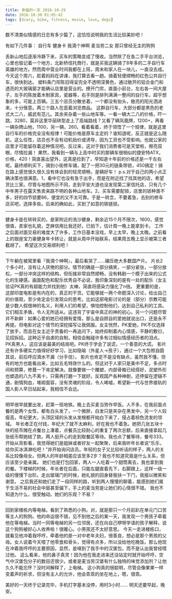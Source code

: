 ```yaml
---
title: 幸福的一天 2016-10-29
date: 2016-10-30 01:05:42
tags: [diary, bike, fitness, movie, love, dogs]
---
```


数不清类似情感的日志有多少篇了，这恰恰说明我的生活比较美妙吧！

有如下几件事：
自行车
健身卡
我滴个神啊
麦当劳二女
那只曾经无主的狗狗

丢新山地后逐渐冷静下来，买车的策略变成了慢收。当然除了在各二手平台浏览，心里也惦记着一个地方，北新桥信托商行，就是买我这辆骑了8年多的二手自行车英雄的地方。然而周中营业时间我都在上班，周末和家人在一块儿，一直没去成。
今天这个周六，趁着妈妈在讲课，我打算去看一趟。骑着轻便顺畅的红色公共自行车，很快到达。
塑料条门帘陈旧得呈完全不透明深黄色，通过敞开的铝合金门和透亮的大玻璃窗才能确认店里是营业的。撩开门帘，直面小前台，左右各一间大屋子，左手的陈放着木制家具，瓷器等，右手则是排列满满一整间的自行车，超乎想象的多，可能上百辆。三五个店员分散坐着，一个都没有抬头，敞亮的阳光洒进来，十分惬意。两三个路人在逛着浏览商品。
这群自行车，大部分都是黑色的老式大二八，威武有范儿。其余夹杂着一些山地车等。一看一辆大二八的价格，吓一跳，3280，莫非这里华丽转型走上了高端路线？又看了辆凤凰牌，1200+，再看一辆杂牌山地，1100，另一辆，260。看着看着，终于领悟了一个规律，就是这里自行车的价格完全没有规律！可能价格是原车主定的？谁知道呢，反正就是这么随机，这么任性，店员也不会有动机抬价或诱导，因为工资也不受影响。也就公家的店里才可能留存着这种情况吧。反过来，这对于我们消费者可是天堂啦，擦亮双眼，尽情捡漏！
果然，我看到一辆与上高中时买的那辆车很相似的捷安特ATX，价格，420！简直喜出望外，这真是捡到了，早知道十年前的价格还是一千左右呢。最终顺利买下，骑到小街修车铺，配了一把30元的链条带锁，450搞定！骑在路上感觉很久很久没有体会到的轻灵顺畅，是辆好车！
p.s.对于自己的两小点正确决策也很满意。1，看中它也没有急于出手，而是在附近找了找其他的店，希望货比三家。尽管与地图所示不同，走到平安大道也没发现第二家信托店，只有几个中年男子在露天售卖来路不明的各种山地车。2，买车需要配锁，店里的锁种类不多，好的四节锁要86，便宜的又不太可靠。于是一转念，不要着急，去别的修车店买吧，选择多些。后来的确如此，买到了如意的铁链锁。

---
健身卡是在转转买的，是家附近的浩沙健身，剩余近15个月不限次，1600，感觉很值，卖家也礼貌，芝麻信用比我还好。已拍下，估计周一晚上能拿到卡。
工作之后面对面交易的难度大了许多，工作日基本没戏，早上太早，晚上太晚。之前看上的银座宝力豪健身年卡转让，就是从周中开始联系，结果周五晚上显示被第三者截胡了。
希望这次交易顺利吧！

---
下午躺在被窝里看『我滴个神啊』，最后看哭了……碾压绝大多数国产片。
片长2个多小时，没有让人厌倦的部分。情节的确是一部分搞笑，一部分紧张，一部分放松，一部分冲突这样的结构，但衔接非常自然顺畅，没有韩剧一个模子出来的公式化的生硬感。画面配色和配乐优秀自不必说，我印象深刻的是有一处的配乐（女主验证PK真的有超能力并找到他）太棒，简直将感染力强化了n倍。
更重要的是，这部印度电影是有内在的，真正的干货。它能够就一两个命题深入讨论，给出自己的价值观，至少肯定会引发观众的思考。比如这部电影讨论的是（部分）宗教可能是少数人假借神的名义，利用人们的希望，惧怕控制他们，达到自己私利的工具。它们相互矛盾，令人无所适从。这违背了宇宙中真正的神的初心。另一个问题尽管并不新鲜：如果心爱的她已经拥有爱情，那么是自顾自的爱她就说出口，还是永不再提。但电影对这个情节的深挖描写让我佩服。女主恍然，PK爱她，PK不仅选择了放手，而且在女主近乎责备的一再追问下，始终抑制着内心情感，平静的敷衍，见招拆招。这种近乎自虐的自制，相信会触碰许多有过相似情感经历者的泪点。PK真男人，这应该是最美的结局吧。PK终于学会了说谎，一个善意的大谎。
影片还有许多硬实力值得好好学习，比如隐喻（外星人→孩子），通过一个大包袱自圆其说，前后呼应滴水不漏（分手信）。
影片也肯定不是没有缺点，虽然我不懂，但有的地方也能看出来，比如五毛特效什么的。但这对于人家只是美中不足，多点时间和预算，修葺一下肯定解决。就像要做一个雕塑，内部骨骼已经搭好，泥塑外形也塑造的八九不离十，只需再打磨一下就好。反观国产各种神剧，还停留在逻辑不通，剧情狗血，堆砌面容，没有灵魂的阶段，令人唏嘘。希望新一代与世界接轨的国人影人早日站起来，我相信不会远。

---
明早很早就要出发，赶第一班地铁。晚上去买麦当劳作早饭。人不多，在我前面点餐的是两个女性，都有白头发了，一个微胖，白发只是夹杂在黑发中，另一个人较瘦高，年纪更大，头顶区域的头发从发根都开始白下来了，侵占着棕色烫发的领域。
年长者正在付钱，年纪大了就不太麻利，好在我也不着急。她把几张五块十块的纸币摊在点餐台上凑着，点餐员比较耐心的重复了两次总额，后来直接拿起几张纸币帮她结了款。两人挺开心的走到取餐区等待。我也点了餐等待，餐号333。
开始从背影看，我觉得她们是姐妹或者好友一起聚聚，后来我听年长者说“乐乐，给你买冰淇淋吃吧！”并开始询问店员。年轻的女子又比较听话的样子，两人的关系比较像母女。但两人的年龄相差应该至多2岁？我也不知道究竟是什么关系，但应该至少是亲属。
她们也是打包回家，两人一人吃着一个甜筒离去，我也拿到我的餐。下楼梯的时候，年长者在后面，只能左腿直着先下，右脚跟上，这样一级一级的慢慢下台阶。走出玻璃门的时候，她礼貌的回身替我扶一下门，我报以微笑和谢意。
之后我还和她们走了一段同样的路，听到两人慢慢的聊着，能感到她们属于生活不易的社会中层甚至偏下，手上的麦当劳是让她们的心情很不错。
我也不知道为什么，很受触动。她们的乐观？不易？

---
回到家楼栋内等电梯。看到了熟悉的小狗。对，就是那只一个月前趴在单元门口苦等主人的狗狗。他的命运很不错，见不到他之后的某一天，我发现一个男孩子牵着他在等电梯。当时一同等电梯的另一位邻居，还在向自己咿呀学语的孩子解释，说这个狗狗被好心人收养啦！很暖心。小男孩还不太好意思。
今天一走进楼栋口，就看见他冲着我哼哼，牵着他的是一对中老年夫妇，很善良，想必是那个男孩的父母。女人说着今天喂了他零食和骨头，觉得有点多，所以没给他吃晚饭。那么他现在冲着我哼哼的主要原因，显然，是嗅到了我手中的汉堡包，而不是认出我曾经喂过他。
这么看来，他的鼻子真灵！因为他在我走进来还没站定时就开始哼哼，空气中汉堡包分子的数目还很少。或者是麦当劳汉堡有什么独特的味觉添加剂？让他久久不能忘怀？没时间解释了，上电梯。
这小狗真的很聪明，尽管会像果果一样变着声的祈求，但没有主人的允许，他会乖乖的坐在地上，嗯，很乖。

美好的一天终于记录完毕，手机打字基本没停，用时3小时…… 明天还要早起，晚安。